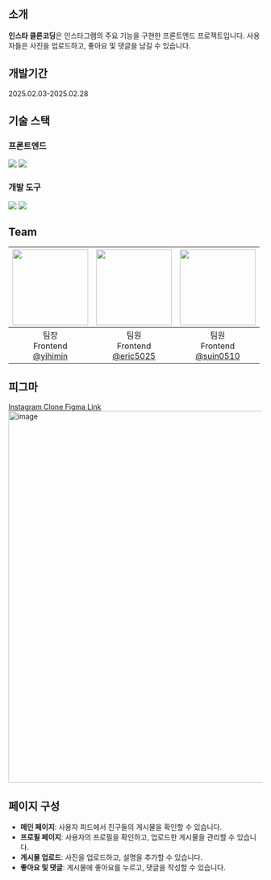 ## 소개
**인스타 클론코딩**은 인스타그램의 주요 기능을 구현한 프론트엔드 프로젝트입니다. 사용자들은 사진을 업로드하고, 좋아요 및 댓글을 남길 수 있습니다.

## 개발기간
2025.02.03-2025.02.28

## 기술 스택
### 프론트엔드
<img src="https://img.shields.io/badge/React-61DAFB?style=for-the-badge&logo=React&logoColor=black"/> <img src="https://img.shields.io/badge/Tailwind CSS-06B6D4?style=for-the-badge&logo=Tailwind CSS&logoColor=white"/>

### 개발 도구
<img src="https://img.shields.io/badge/Visual%20Studio%20Code-0078d7.svg?style=for-the-badge&logo=visual-studio-code&logoColor=white"/> <img src="https://img.shields.io/badge/github-%23121011.svg?style=for-the-badge&logo=github&logoColor=white"/>

## Team
|<img src="https://avatars.githubusercontent.com/u/127826452?v=4" width="150" height="150"/>|<img src="https://avatars.githubusercontent.com/u/172516678?v=4" width="150" height="150"/>|<img src="https://avatars.githubusercontent.com/u/10623507?v=4" width="150" height="150"/>|
|:-:|:-:|:-:|
|팀장<br/>Frontend<br/>[@yihimin](https://github.com/yihimin)|팀원<br/>Frontend<br/>[@eric5025](https://github.com/eric5025)|팀원<br/>Frontend<br/>[@suin0510](https://github.com/suin0510)|

## 피그마
[Instagram Clone Figma Link](https://www.figma.com/design/7N49T3Ic8SwYtpxyk5wmqh/%EC%9D%B8%EC%8A%A4%ED%83%80-%ED%81%B4%EB%A1%A0%EC%BD%94%EB%94%A9?node-id=0-1&m=dev)
<img width="736" alt="image" src="https://github.com/user-attachments/assets/aff767ca-00d3-47f6-9cfc-76b357d0cc4c" />

## 페이지 구성
* **메인 페이지**: 사용자 피드에서 친구들의 게시물을 확인할 수 있습니다.
* **프로필 페이지**: 사용자의 프로필을 확인하고, 업로드한 게시물을 관리할 수 있습니다.
* **게시물 업로드**: 사진을 업로드하고, 설명을 추가할 수 있습니다.
* **좋아요 및 댓글**: 게시물에 좋아요를 누르고, 댓글을 작성할 수 있습니다.
